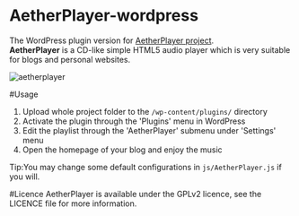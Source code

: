 # AetherPlayer-wordpress
The WordPress plugin version for [AetherPlayer project](https://github.com/peinhu/AetherPlayer).  
**AetherPlayer** is a CD-like simple HTML5 audio player which is very suitable for blogs and personal websites.  
  
![aetherplayer](http://2ndrenais.com/aetherplayer.png)   

#Usage
1. Upload whole project folder to the `/wp-content/plugins/` directory
2. Activate the plugin through the 'Plugins' menu in WordPress
3. Edit the playlist through the 'AetherPlayer' submenu under 'Settings' menu
4. Open the homepage of your blog and enjoy the music  

Tip:You may change some default configurations in `js/AetherPlayer.js` if you will.

#Licence
AetherPlayer is available under the GPLv2 licence, see the LICENCE file for more information.
